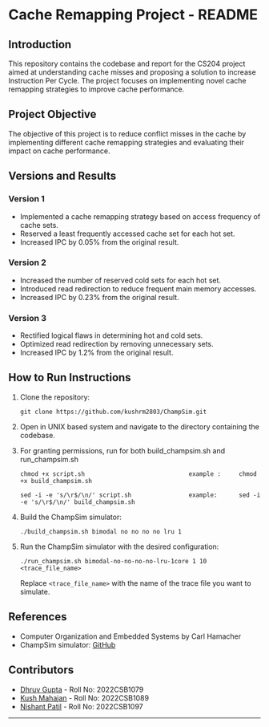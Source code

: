 # Cache Remapping Project - README

## Introduction
This repository contains the codebase and report for the CS204 project aimed at understanding cache misses and proposing a solution to increase Instruction Per Cycle. The project focuses on implementing novel cache remapping strategies to improve cache performance.



## Project Objective
The objective of this project is to reduce conflict misses in the cache by implementing different cache remapping strategies and evaluating their impact on cache performance.

## Versions and Results

### Version 1
- Implemented a cache remapping strategy based on access frequency of cache sets.
- Reserved a least frequently accessed cache set for each hot set.
- Increased IPC by 0.05% from the original result.

### Version 2
- Increased the number of reserved cold sets for each hot set.
- Introduced read redirection to reduce frequent main memory accesses.
- Increased IPC by 0.23% from the original result.

### Version 3
- Rectified logical flaws in determining hot and cold sets.
- Optimized read redirection by removing unnecessary sets.
- Increased IPC by 1.2% from the original result.

## How to Run Instructions
1. Clone the repository:

   ```
   git clone https://github.com/kushrm2803/ChampSim.git
   ```

2.  Open in UNIX based system and navigate to the directory containing the codebase.

3.  For granting permissions, run for both build_champsim.sh and run_champsim.sh

    ```
    chmod +x script.sh                             example :     chmod +x build_champsim.sh
    ```

    ```
    sed -i -e 's/\r$/\n/' script.sh                example:      sed -i -e 's/\r$/\n/' build_champsim.sh
    ```

3. Build the ChampSim simulator:

   ```
   ./build_champsim.sh bimodal no no no no lru 1
   ```

4. Run the ChampSim simulator with the desired configuration:

   ```
   ./run_champsim.sh bimodal-no-no-no-no-lru-1core 1 10 <trace_file_name>
   ```

   Replace `<trace_file_name>` with the name of the trace file you want to simulate.

## References
- Computer Organization and Embedded Systems by Carl Hamacher
- ChampSim simulator: [GitHub](https://github.com/ChampSim/ChampSim)

## Contributors

- [Dhruv Gupta](https://github.com/dhruvgupta2112) - Roll No: 2022CSB1079
- [Kush Mahajan](https://github.com/kushrm2803) - Roll No: 2022CSB1089
- [Nishant Patil](https://github.com/Nishant984) - Roll No: 2022CSB1097

---